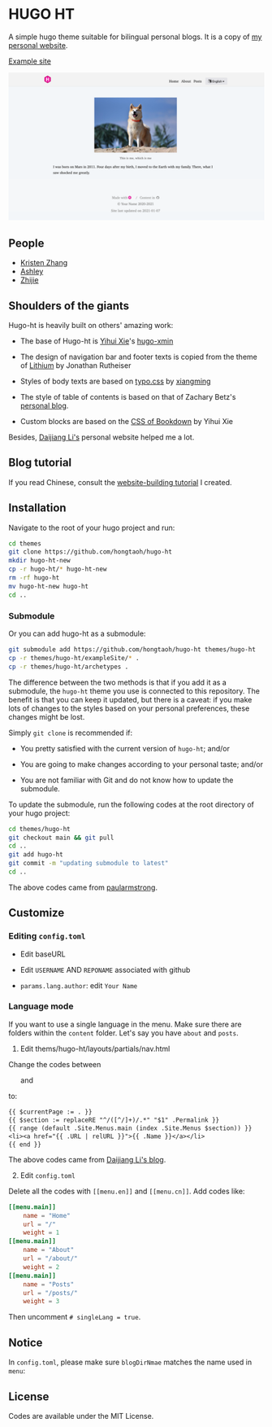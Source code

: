 # HUGO HT

A simple hugo theme suitable for bilingual personal blogs. It is  a copy of [my personal website](https://hongtaoh.com/).

[Example site](https://hugo-ht.hongtaoh.com/)

![example site appearance](https://raw.githubusercontent.com/hongtaoh/hugo-ht/master/static/media/exampleSite.png)

## People 

- [Kristen Zhang](https://kristenjz.com/)
- [Ashley](https://ashleygua.github.io/)
- [Zhijie](https://www.finderaha.com)

## Shoulders of the giants

Hugo-ht is heavily built on others' amazing work:

- The base of Hugo-ht is [Yihui Xie](https://github.com/yihui)'s [hugo-xmin](https://github.com/yihui/hugo-xmin)

- The design of navigation bar and footer texts is copied from the theme of [Lithium](https://themes.gohugo.io/hugo-lithium-theme/) by Jonathan Rutheiser

- Styles of body texts are based on [typo.css](https://github.com/xiangming/typo/blob/master/css/typo.css) by [xiangming](https://github.com/xiangming)

- The style of table of contents is based on that of Zachary Betz's [personal blog](https://zwbetz.com/).

- Custom blocks are based on the [CSS of Bookdown](https://github.com/rstudio/bookdown/blob/master/inst/examples/css/style.css) by Yihui Xie

Besides, [Daijiang Li's](https://github.com/rbind/daijiang/) personal website helped me a lot. 

## Blog tutorial

If you read Chinese, consult the [website-building tutorial](https://hongtaoh.com/cn/2024/03/22/personal-website-tutorial/) I created. 

## Installation

Navigate to the root of your hugo project and run:

```bash
cd themes
git clone https://github.com/hongtaoh/hugo-ht
mkdir hugo-ht-new
cp -r hugo-ht/* hugo-ht-new
rm -rf hugo-ht
mv hugo-ht-new hugo-ht
cd .. 
```
### Submodule 

Or you can add hugo-ht as a submodule:

```bash
git submodule add https://github.com/hongtaoh/hugo-ht themes/hugo-ht
cp -r themes/hugo-ht/exampleSite/* .
cp -r themes/hugo-ht/archetypes . 
```

The difference between the two methods is that if you add it as a submodule, the `hugo-ht` theme you use is connected to this repository. The benefit is that you can keep it updated, but there is a caveat: if you make lots of changes to the styles based on your personal preferences, these changes might be lost.

Simply `git clone` is recommended if:

- You pretty satisfied with the current version of `hugo-ht`; and/or

- You are going to make changes according to your personal taste; and/or

- You are not familiar with Git and do not know how to update the submodule. 

To update the submodule, run the following codes at the root directory of your hugo project:

```bash
cd themes/hugo-ht
git checkout main && git pull
cd ..
git add hugo-ht
git commit -m "updating submodule to latest"
cd ..
```
The above codes came from [paularmstrong](https://github.com/tj/git-extras/pull/80#issuecomment-3992323).

## Customize

### Editing `config.toml`

- Edit baseURL

- Edit `USERNAME` AND `REPONAME` associated with github

- `params.lang.author`: edit `Your Name`

### Language mode

If you want to use a single language in the menu. Make sure there are folders within the `content` folder. Let's say you have `about` and `posts`. 

1. Edit thems/hugo-ht/layouts/partials/nav.html

Change the codes between <ul class = "nav-links"> and </ul> to:

```
{{ $currentPage := . }}
{{ $section := replaceRE "^/([^/]+)/.*" "$1" .Permalink }}
{{ range (default .Site.Menus.main (index .Site.Menus $section)) }}
<li><a href="{{ .URL | relURL }}">{{ .Name }}</a></li>
{{ end }}
```

The above codes came from [Daijiang Li's blog](https://github.com/rbind/daijiang/blob/master/layouts/partials/nav.html).

2. Edit `config.toml`

Delete all the codes with `[[menu.en]]` and `[[menu.cn]]`. Add codes like:

```toml
[[menu.main]]
    name = "Home"
    url = "/"
    weight = 1
[[menu.main]]
    name = "About"
    url = "/about/"
    weight = 2
[[menu.main]]
    name = "Posts"
    url = "/posts/"
    weight = 3
```

Then uncomment `# singleLang = true`.

## Notice

In `config.toml`, please make sure `blogDirNmae` matches the name used in `menu`:

## License

Codes are available under the MIT License. 